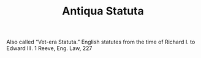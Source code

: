 ---
title: Antiqua Statuta
letter: A
permalink: "/definitions/bld-antiqua-statuta.html"
body: Also called “Vet-era Statuta.” English statutes from the time of Richard I.
  to Edward III. 1 Reeve, Eng. Law, 227
published_at: '2018-07-07'
source: Black's Law Dictionary 2nd Ed (1910)
layout: post
---